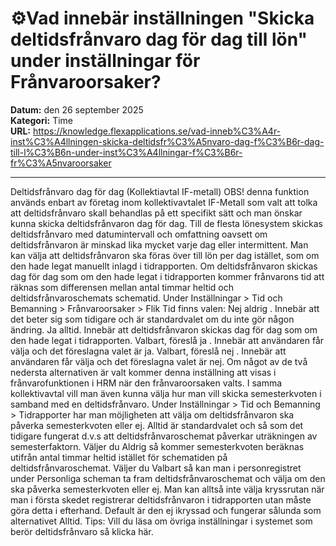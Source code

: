 # ⚙️Vad innebär inställningen "Skicka deltidsfrånvaro dag för dag till lön" under inställningar för Frånvaroorsaker?

**Datum:** den 26 september 2025  
**Kategori:** Time  
**URL:** https://knowledge.flexapplications.se/vad-inneb%C3%A4r-inst%C3%A4llningen-skicka-deltidsfr%C3%A5nvaro-dag-f%C3%B6r-dag-till-l%C3%B6n-under-inst%C3%A4llningar-f%C3%B6r-fr%C3%A5nvaroorsaker

---

Deltidsfrånvaro dag för dag (Kollektiavtal IF-metall)
OBS! denna funktion används enbart av företag inom kollektivavtalet IF-Metall som valt att tolka att deltidsfrånvaro skall behandlas på ett specifikt sätt och man önskar kunna skicka deltidsfrånvaron dag för dag.
Till de flesta lönesystem skickas deltidsfrånvaro med datumintervall och omfattning oavsett om deltidsfrånvaron är minskad lika mycket varje dag eller intermittent. Man kan välja att deltidsfrånvaron ska föras över till lön per dag istället, som om den hade legat manuellt inlagd i tidrapporten.
Om deltidsfrånvaron skickas dag för dag som om den hade legat i tidrapporten kommer frånvarons tid att räknas som differensen mellan antal timmar heltid och deltidsfrånvaroschemats schematid.
Under
Inställningar > Tid och Bemanning > Frånvaroorsaker > Flik Tid
finns valen:
Nej aldrig
. Innebär att det beter sig som tidigare och är standardvalet om du inte gör någon ändring.
Ja alltid.
Innebär att deltidsfrånvaron skickas dag för dag som om den hade legat i tidrapporten.
Valbart, föreslå ja
. Innebär att användaren får välja och det föreslagna valet är ja.
Valbart, föreslå nej
. Innebär att användaren får välja och det föreslagna valet är nej.
Om något av de två nedersta alternativen är valt kommer denna inställning att visas i frånvarofunktionen i HRM när den frånvaroorsaken valts.
I samma kollektivavtal vill man även kunna välja hur man vill skicka semesterkvoten i samband med en deltidsfrånvaro. Under
Inställningar > Tid och Bemanning > Tidrapporter
har man möjligheten att välja om deltidsfrånvaron ska påverka semesterkvoten eller ej.
Alltid är standardvalet och så som det tidigare fungerat d.v.s att deltidsfrånvaroschemat påverkar uträkningen av semesterfaktorn.
Väljer du Aldrig så kommer semesterkvoten beräknas utifrån antal timmar heltid istället för schematiden på deltidsfrånvaroschemat.
Väljer du Valbart så kan man i personregistret under Personliga scheman ta fram deltidsfrånvaroschemat och välja om den ska påverka semesterkvoten eller ej. Man kan alltså inte välja kryssrutan när man i första skedet registrerar deltidsfrånvaron i tidrapporten utan måste göra detta i efterhand. Default är den ej ikryssad och fungerar sålunda som alternativet Alltid.
Tips:
Vill du läsa om övriga inställningar i systemet som berör
deltidsfrånvaro
så klicka här.
